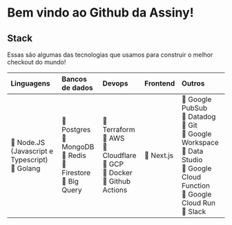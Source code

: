 # Bem vindo ao Github da Assiny!

## Stack

Essas são algumas das tecnologias que usamos para construir o melhor checkout do mundo!

|Linguagens|Bancos de dados|Devops|Frontend|Outros|
|:---|:--|:--|:--|:--|
|:green_heart: Node.JS (Javascript e Typescript)<br>:green_heart: Golang<br>|:green_heart: Postgres<br>:green_heart: MongoDB<br>:green_heart: Redis<br>:green_heart: Firestore<br>:green_heart: Big Query|:green_heart: Terraform<br>:green_heart: AWS<br>:green_heart: Cloudflare<br>:green_heart: GCP<br>:green_heart: Docker<br>:green_heart: Github Actions|:green_heart: Next.js|:green_heart: Google PubSub<br>:green_heart: Datadog<br>:green_heart: Git<br>:green_heart: Google Workspace<br>:green_heart: Data Studio<br>:green_heart: Google Cloud Function<br>:green_heart: Google Cloud Run<br>:green_heart: Slack|

